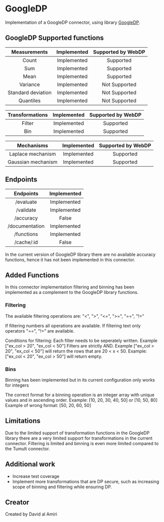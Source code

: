 # GoogleDP
Implementation of a GoogleDP connector, using library [GoogleDP](https://github.com/google/differential-privacy).

## GoogleDP Supported functions
| Measurements       | Implemented | Supported by WebDP  | 
| :----------------: | :---------: | :-----------------: |  
| Count              | Implemented | Supported           | 
| Sum                | Implemented | Supported           |
| Mean               | Implemented | Supported           |
| Variance           | Implemented | Not Supported       | 
| Standard deviation | Implemented | Not Supported       | 
| Quantiles          | Implemented | Not Supported       | 

| Transformations  | Implemented | Supported by WebDP  |  
| :--------------: | :---------: | :-----------------: | 
| Filter           | Implemented | Supported           |
| Bin              | Implemented | Supported           |

| Mechanisms             | Implemented | Supported by WebDP  | 
| :--------------------: | :---------: | :-----------------: | 
| Laplace mechanism      | Implemented | Supported           | 
| Gaussian mechanism     | Implemented | Supported           |

## Endpoints
| Endpoints      | Implemented | 
| :------------: | :---------: | 
| /evaluate      | Implemented | 
| /validate      | Implemented | 
| /accuracy      | False       | 
| /documentation | Implemented | 
| /functions     | Implemented |
| /cache/:id     | False       |

In the current version of GoogleDP library there are no available accuracy functions, hence it has not been implemented in this connector. 

## Added Functions
In this connector implementation filtering and binning has been implemented as a complement to the GoogleDP library functions.

### Filtering
The available filtering operations are: "<", ">", "<=", ">=", "==", "!="
  
If filtering numbers all operations are available.
If filtering text only operators "==", "!=" are available.

Conditions for filtering:
Each filter needs to be seperately written. Example ["ex_col > 20", "ex_col < 50"]
Filters are strictly AND. Example ["ex_col > 20", "ex_col < 50"] will return the rows that are 20 < x < 50.
Example: ["ex_col < 20", "ex_col > 50"] will return empty.

### Bins
Binning has been implemented but in its current configuration only works for integers

The correct format for a binning operation is an integer array with unique values and in ascending order.
Example: [10, 20, 30, 40, 50] or [10, 50, 80]
Example of wrong format: [50, 20, 60, 50]

## Limitations
Due to the limited support of transformation functions in the GoogleDP library there are a very limited support for transformations in the current connector. Filtering is limited and binning is even more limited compared to the Tumult connector.

## Additional work
* Increase test coverage
* Implement more transformations that are DP secure, such as increasing scope of binning and filtering while ensuring DP.

## Creator
Created by David al Amiri
